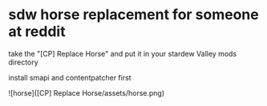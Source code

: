 # sdw horse replacement for someone at reddit

take the "[CP] Replace Horse" and put it in your stardew Valley mods directory

install smapi and contentpatcher first

![horse](\[CP\] Replace Horse/assets/horse.png)